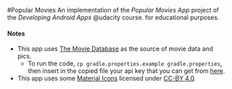 #Popular Movies
An implementation of the _Popular Movies App_ project of the _Developing Android Apps_ @udacity course. for educational purposes.

#### Notes
- This app uses [The Movie Database](https://www.themoviedb.org/) as the source of movie data and pics.
  - To run the code, `cp gradle.properties.example gradle.properties`, then insert in the copied file your api key that you can get from [here](https://www.themoviedb.org/account/signup).
- This app uses some [Material Icons](https://google.github.io/material-design-icons/) licensed under [CC-BY 4.0](https://creativecommons.org/licenses/by/4.0/).